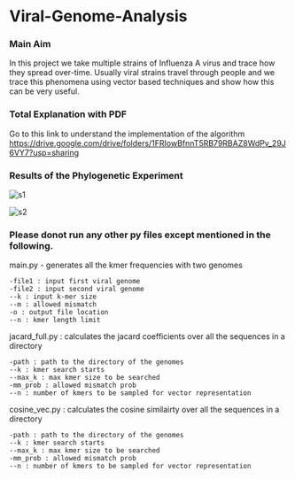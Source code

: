 # Viral-Genome-Analysis

### Main Aim ###

In this project we take multiple strains of Influenza A virus and trace how they spread over-time. Usually viral strains travel through people and we trace this phenomena using vector based techniques and show how this can be very useful.

### Total Explanation with PDF ### 

Go to this link to understand the implementation of the algorithm https://drive.google.com/drive/folders/1FRIowBfnnT5RB79RBAZ8WdPv_29J6VY7?usp=sharing 

### Results of the Phylogenetic Experiment ###
![s1](https://github.com/SandipanMajhi/Viral-Genome-Analysis/assets/52757231/8e4f3756-b354-4056-9857-4d7d03963a5f)

![s2](https://github.com/SandipanMajhi/Viral-Genome-Analysis/assets/52757231/1ad4fe7a-a2ea-4106-8da0-436bea3d413e)




### Please donot run any other py files except mentioned in the following.


main.py  - generates all the kmer frequencies with two genomes

    -file1 : input first viral genome
    -file2 : input second viral genome
    --k : input k-mer size
    --m : allowed mismatch
    -o : output file location
    --n : kmer length limit
    

jacard_full.py : calculates the jacard coefficients over all the sequences in a directory

    -path : path to the directory of the genomes
    --k : kmer search starts
    --max_k : max kmer size to be searched
    -mm_prob : allowed mismatch prob
    --n : number of kmers to be sampled for vector representation
    

cosine_vec.py : calculates the cosine similairty over all the sequences in a directory

    -path : path to the directory of the genomes
    --k : kmer search starts
    --max_k : max kmer size to be searched
    -mm_prob : allowed mismatch prob
    --n : number of kmers to be sampled for vector representation
